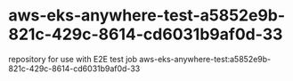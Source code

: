 # aws-eks-anywhere-test-a5852e9b-821c-429c-8614-cd6031b9af0d-33
repository for use with E2E test job aws-eks-anywhere-test:a5852e9b-821c-429c-8614-cd6031b9af0d-33

